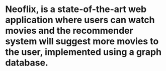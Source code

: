 # Neoflix, is a state-of-the-art web application where users can watch movies and the recommender system will suggest more movies to the user, implemented using a graph database.
